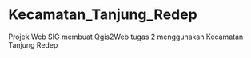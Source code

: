 # Kecamatan_Tanjung_Redep
Projek Web SIG membuat Qgis2Web tugas 2 menggunakan Kecamatan Tanjung Redep
